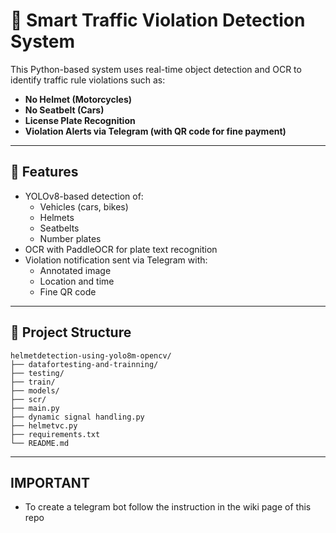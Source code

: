 # 🚦 Smart Traffic Violation Detection System

This Python-based system uses real-time object detection and OCR to identify traffic rule violations such as:
- **No Helmet (Motorcycles)**
- **No Seatbelt (Cars)**
- **License Plate Recognition**
- **Violation Alerts via Telegram (with QR code for fine payment)**

---

## 🔧 Features

- YOLOv8-based detection of:
  - Vehicles (cars, bikes)
  - Helmets
  - Seatbelts
  - Number plates
- OCR with PaddleOCR for plate text recognition
- Violation notification sent via Telegram with:
  - Annotated image
  - Location and time
  - Fine QR code

---

## 📁 Project Structure

```text
helmetdetection-using-yolo8m-opencv/
├── datafortesting-and-trainning/
├── testing/
├── train/
├── models/
├── scr/
├── main.py
├── dynamic signal handling.py
├── helmetvc.py
├── requirements.txt
└── README.md
```
---
## IMPORTANT 
- To create a telegram bot follow the instruction in the wiki page of this repo


